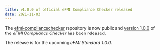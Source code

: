 ```yaml
---
title: v1.0.0 of official eFMI Compliance Checker released
date: 2021-11-03
---
```


The [efmi-compliancechecker](https://github.com/modelica/efmi-compliancechecker) repository is now public and [version 1.0.0](https://github.com/modelica/efmi-compliancechecker/releases) of the _eFMI Compliance Checker_ has been released.

The release is for the upcoming _eFMI Standard 1.0.0_.